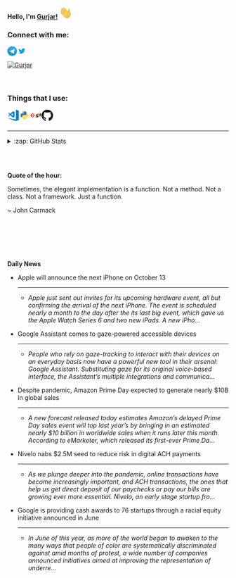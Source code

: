 #### Hello, I'm [Gurjar!](https://GurjarKing.github.io) <img src="https://raw.githubusercontent.com/ABSphreak/ABSphreak/master/gifs/Hi.gif" width="30px"></h2>


### Connect with me:

[<img align="left" alt="Gurjar | Telegram" width="22px" src="https://raw.githubusercontent.com/github/explore/80688e429a7d4ef2fca1e82350fe8e3517d3494d/topics/telegram/telegram.png" />][Telegram]
[<img align="left" alt="Gurjar | Twitter" width="22px" src="https://raw.githubusercontent.com/github/explore/80688e429a7d4ef2fca1e82350fe8e3517d3494d/topics/twitter/twitter.png" />][Twitter]
<br >
<br >
<a href="https://github.com/GurjarKing"><img src="https://komarev.com/ghpvc/?username=GurjarKing" alt="Gurjar" /></a> <br />
<br />
<br />
<!-- <br >

![](https://visitor-badge.glitch.me/badge?page_id=GurjarKing)

<br /> -->

### Things that I use:

[<img align="left" alt="Visual Studio Code" width="26px" src="https://raw.githubusercontent.com/github/explore/80688e429a7d4ef2fca1e82350fe8e3517d3494d/topics/visual-studio-code/visual-studio-code.png" />][VSCode]
[<img align="left" alt="Python" width="26px" src="https://raw.githubusercontent.com/github/explore/80688e429a7d4ef2fca1e82350fe8e3517d3494d/topics/python/python.png" />][Python]
[<img align="left" alt="Git" width="26px" src="https://raw.githubusercontent.com/github/explore/80688e429a7d4ef2fca1e82350fe8e3517d3494d/topics/git/git.png" />][Git]
[<img align="left" alt="GitHub" width="26px" src="https://raw.githubusercontent.com/github/explore/78df643247d429f6cc873026c0622819ad797942/topics/github/github.png" />][Github]

<br />
<br />

---
<details>
  <summary>:zap: GitHub Stats</summary>

<img align="left" alt="Gurjar's Github Stats" src="https://github-readme-stats.vercel.app/api?username=GurjarKing&show_icons=true&hide_border=true&count_private=true&include_all_commit=true&theme=algolia" />

</details>

<!-- ### 🔔 My latest tweet
<a href="https://twitter.com/Gurjar_King43" target="_blank">
	<img src="https://github.com/GurjarKing/GurjarKing/raw/master/tweet.png" width="70%" align="center" alt="Click to view on Twitter" title="My latest tweet, as an image"/>
</a> -->
<br>

<pre>

</pre>

**Quote of the hour:**

Sometimes, the elegant implementation is a function. Not a method. Not a class. Not a framework. Just a function.

~ John Carmack
<pre>

</pre>
<br>
<pre>


</pre>
<strong>Daily News</strong>
  
  - Apple will announce the next iPhone on October 13
     <hr/>
     
      - *Apple just sent out invites for its upcoming hardware event, all but confirming the arrival of the next iPhone. The event is scheduled nearly a month to the day after the its last big event, which gave us the Apple Watch Series 6 and two new iPads. A new iPho…*
     
  - Google Assistant comes to gaze-powered accessible devices
      <hr/>
      
      - *People who rely on gaze-tracking to interact with their devices on an everyday basis now have a powerful new tool in their arsenal: Google Assistant. Substituting gaze for its original voice-based interface, the Assistant’s multiple integrations and communica…*
      
  - Despite pandemic, Amazon Prime Day expected to generate nearly $10B in global sales
      <hr/>
      
      - *A new forecast released today estimates Amazon’s delayed Prime Day sales event will top last year’s by bringing in an estimated nearly $10 billion in worldwide sales when it runs later this month. According to eMarketer, which released its first-ever Prime Da…*
      
  - Nivelo nabs $2.5M seed to reduce risk in digital ACH payments
      <hr/>
      
      - *As we plunge deeper into the pandemic, online transactions have become increasingly important, and ACH transactions, the ones that help us get direct deposit of our paychecks or pay our bills are growing ever more essential. Nivelo, an early stage startup fro…*
       
  - Google is providing cash awards to 76 startups through a racial equity initiative announced in June
      <hr/>
       
       - *In June of this year, as more of the world began to awaken to the many ways that people of color are systematically discriminated against amid months of protest, a wide number of companies announced initiatives aimed at improving the representation of underre…*
      

<br />

[VSCode]: https://code.visualstudio.com/
[Python]: https://www.python.org/
[Git]: https://git-scm.com/
[Github]: https://github.com/
[Telegram]: https://t.me/Gurjar_King/
[Twitter]: https://twitter.com/Gurjar_King43/
